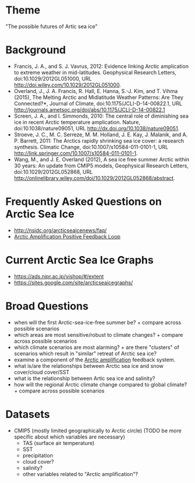 Theme
======
"The possible futures of Artic sea ice"

Background
=======
+ Francis, J. A., and S. J. Vavrus, 2012: Evidence linking Arctic amplication to extreme
weather in mid-latitudes. Geophysical Research Letters, doi:10.1029/2012GL051000, URL http://doi.wiley.com/10.1029/2012GL051000.
+ Overland, J., J. A. Francis, R. Hall, E. Hanna, S.-J. Kim, and T. Vihma (2015), The Melting Arctic and Midlatitude Weather Patterns: Are They Connected?*, Journal of Climate, doi:10.1175/JCLI-D-14-00822.1, URL http://journals.ametsoc.org/doi/abs/10.1175/JCLI-D-14-00822.1
+ Screen, J. A., and I. Simmonds, 2010: The central role of diminishing sea ice in recent Arctic
temperature amplication. Nature, doi:10.1038/nature09051, URL
http://dx.doi.org/10.1038/nature09051.
+ Stroeve, J. C., M. C. Serreze, M. M. Holland, J. E. Kay, J. Malanik, and A. P. Barrett,
2011: The Arctics rapidly shrinking sea ice cover: a research synthesis. Climatic Change, doi:10.1007/s10584-011-0101-1, URL http://link.springer.com/10.1007/s10584-011-0101-1.
+ Wang, M., and J. E. Overland (2012), A sea ice free summer Arctic within 30 years: An update from CMIP5 models, Geophysical Research Letters, doi:10.1029/2012GL052868, URL http://onlinelibrary.wiley.com/doi/10.1029/2012GL052868/abstract.

Frequently Asked Questions on Arctic Sea Ice
=======
+ http://nsidc.org/arcticseaicenews/faq/
+ [Arctic Amplification Positive Feedback Loop](http://www.grida.no/graphicslib/detail/climate-feedbacks-the-connectivity-of-the-positive-icesnow-albedo-feedback-terrestrial-snow-and-vegetation-feedbacks-and-the-negative-cloudradiat_5eb0)

Current Arctic Sea Ice Graphs
=======
+ https://ads.nipr.ac.jp/vishop/#/extent
+ https://sites.google.com/site/arcticseaicegraphs/

Broad Questions
=======
+ when will the first Arctic-sea-ice-free summer be?
      + compare across possible scenarios
+ which areas are most sensitive/robust to climate changes?
      + compare across possible scenarios
+ which climate scenarios are most alarming?
      + are there "clusters" of scenarios which result in "similar" retreat of Arctic sea ice?
+ examine a component of the [Arctic amplification](https://en.wikipedia.org/wiki/Polar_amplification) feedback system.
+ what is/are the relationships between Arctic sea ice and snow cover/cloud cover/SST
+ what is the relationship between Artic sea ice and salinity?
+ how will the regional Arctic climate change compared to global climate?
      + compare across possible scenarios

Datasets
=======

+ CMIP5 (mostly limited geographically to Arctic circle) (TODO be more specific about which variables are necessary)
   + TAS (surface air temperature)
   + SST
   + precipitation
   + cloud cover?
   + salinity?
   + other variables related to "Arctic amplification"?
